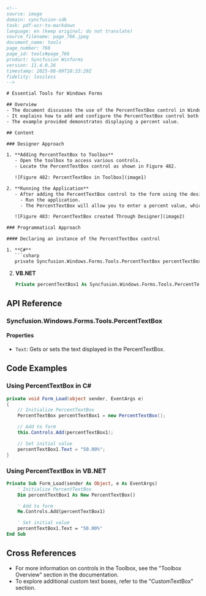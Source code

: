 ```html
<!-- 
source: image
domain: syncfusion-sdk
task: pdf-ocr-to-markdown
language: en (keep original; do not translate)
source_filename: page_766.jpeg
document_name: tools
page_number: 766
page_id: tools#page_766
product: Syncfusion Winforms
version: 11.4.0.26
timestamp: 2025-08-09T10:33:29Z
fidelity: lossless
-->

# Essential Tools for Windows Forms

## Overview
- The document discusses the use of the PercentTextBox control in Windows Forms.
- It explains how to add and configure the PercentTextBox control both through the designer and programmatically.
- The example provided demonstrates displaying a percent value.

## Content

### Designer Approach

1. **Adding PercentTextBox to Toolbox**
   - Open the toolbox to access various controls.
   - Locate the PercentTextBox control as shown in Figure 482.

   ![Figure 482: PercentTextBox in Toolbox](image1)

2. **Running the Application**
   - After adding the PercentTextBox control to the form using the designer:
     - Run the application.
     - The PercentTextBox will allow you to enter a percent value, which is displayed as shown in Figure 483.

   ![Figure 483: PercentTextBox created Through Designer](image2)

### Programmatical Approach

#### Declaring an instance of the PercentTextBox control

1. **C#**
   ```csharp
   private Syncfusion.Windows.Forms.Tools.PercentTextBox percentTextBox1;
   ```

2. **VB.NET**
   ```vb
   Private percentTextBox1 As Syncfusion.Windows.Forms.Tools.PercentTextBox
   ```

## API Reference

### Syncfusion.Windows.Forms.Tools.PercentTextBox

#### Properties
- `Text`: Gets or sets the text displayed in the PercentTextBox.

## Code Examples

### Using PercentTextBox in C#

```csharp
private void Form_Load(object sender, EventArgs e)
{
    // Initialize PercentTextBox
    PercentTextBox percentTextBox1 = new PercentTextBox();

    // Add to form
    this.Controls.Add(percentTextBox1);

    // Set initial value
    percentTextBox1.Text = "50.00%";
}
```

### Using PercentTextBox in VB.NET

```vb
Private Sub Form_Load(sender As Object, e As EventArgs)
    ' Initialize PercentTextBox
    Dim percentTextBox1 As New PercentTextBox()

    ' Add to form
    Me.Controls.Add(percentTextBox1)

    ' Set initial value
    percentTextBox1.Text = "50.00%"
End Sub
```

## Cross References

- For more information on controls in the Toolbox, see the "Toolbox Overview" section in the documentation.
- To explore additional custom text boxes, refer to the "CustomTextBox" section.

<!-- tags: [Syncfusion Winforms, PercentTextBox, Toolbox, Designer, Programmatical Approach, Percent value, C#, VB.NET] keywords: [PercentTextBox, Windows Forms, Designer, вш, programmatic, percent value, C#, VB.NET] -->
```